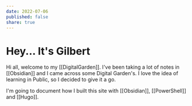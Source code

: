 ```yaml
---
date: 2022-07-06
published: false
share: true
---
```


# Hey... It's Gilbert

Hi all, welcome to my [[DigitalGarden]]. I've been taking a lot of notes in [[Obsidian]] and I came across some Digital Garden's. I love the idea of learning in Public, so I decided to give it a go.

I'm going to document how I built this site with [[Obsidian]], [[PowerShell]] and [[Hugo]].

